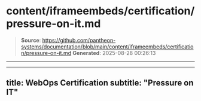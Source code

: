 # content/iframeembeds/certification/pressure-on-it.md

> **Source**: https://github.com/pantheon-systems/documentation/blob/main/content/iframeembeds/certification/pressure-on-it.md
> **Generated**: 2025-08-28 00:26:13

---

---
title: WebOps Certification
subtitle: "Pressure on IT"
---

<Partial file="certification-guide/pressure-on-it.md" />
